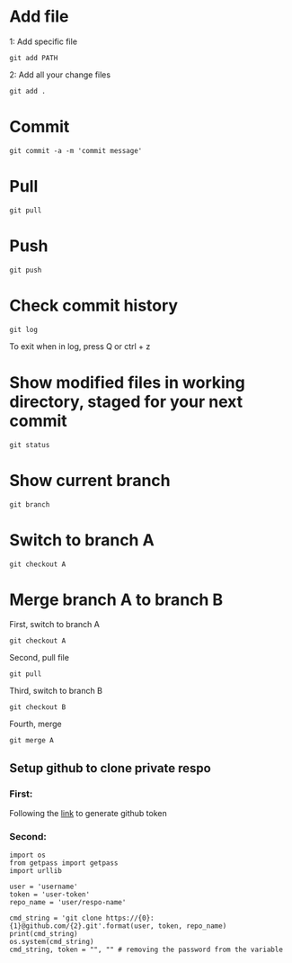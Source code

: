 # Add file 

1: Add specific file
```
git add PATH
```

2: Add all your change files

```
git add .
```

# Commit

```
git commit -a -m 'commit message'
```

# Pull 

```
git pull
```

# Push
```
git push
```

# Check commit history 
``` 
git log
```
To exit when in log, press Q or ctrl + z

# Show modified files in working directory, staged for your next commit
```
git status
```

# Show current branch
```
git branch
```

# Switch to branch A
```
git checkout A
```

# Merge branch A to branch B

First, switch to branch A
```
git checkout A
```

Second, pull file
``` 
git pull
```

Third, switch to branch B
```
git checkout B
```

Fourth, merge
```
git merge A
```
## Setup github to clone private respo

### First: 
Following the [link](https://docs.github.com/en/authentication/keeping-your-account-and-data-secure/creating-a-personal-access-token) to generate github token 

### Second:

```
import os
from getpass import getpass
import urllib

user = 'username'
token = 'user-token'
repo_name = 'user/respo-name'

cmd_string = 'git clone https://{0}:{1}@github.com/{2}.git'.format(user, token, repo_name)
print(cmd_string)
os.system(cmd_string)
cmd_string, token = "", "" # removing the password from the variable
